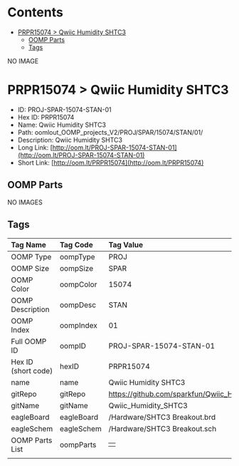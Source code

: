 



Contents
========

* [PRPR15074 > Qwiic Humidity SHTC3](#prpr15074--qwiic-humidity-shtc3)
	* [OOMP Parts](#oomp-parts)
	* [Tags](#tags)
  
NO IMAGE  
# PRPR15074 > Qwiic Humidity SHTC3

- ID: PROJ-SPAR-15074-STAN-01
- Hex ID: PRPR15074
- Name: Qwiic Humidity SHTC3
- Path: oomlout_OOMP_projects_V2/PROJ/SPAR/15074/STAN/01/
- Description: Qwiic Humidity SHTC3
- Long Link: [http://oom.lt/PROJ-SPAR-15074-STAN-01](http://oom.lt/PROJ-SPAR-15074-STAN-01)
- Short Link: [http://oom.lt/PRPR15074](http://oom.lt/PRPR15074)

## OOMP Parts
  
NO IMAGES  
## Tags
  

|Tag Name|Tag Code|Tag Value|
| :--- | :--- | :--- |
|OOMP Type|oompType|PROJ|
|OOMP Size|oompSize|SPAR|
|OOMP Color|oompColor|15074|
|OOMP Description|oompDesc|STAN|
|OOMP Index|oompIndex|01|
|Full OOMP ID|oompID|PROJ-SPAR-15074-STAN-01|
|Hex ID (short code)|hexID|PRPR15074|
|name|name|Qwiic Humidity SHTC3|
|gitRepo|gitRepo|https://github.com/sparkfun/Qwiic_Humidity_SHTC3|
|gitName|gitName|Qwiic_Humidity_SHTC3|
|eagleBoard|eagleBoard|/Hardware/SHTC3 Breakout.brd|
|eagleSchem|eagleSchem|/Hardware/SHTC3 Breakout.sch|
|OOMP Parts List|oompParts|<table><tr><td></td></tr></table>|
||||
